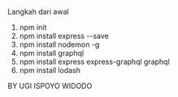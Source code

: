 Langkah dari awal

1. npm init
2. npm install express --save
3. npm install nodemon -g
4. npm install graphql
5. npm install express express-graphql graphql
6. npm install lodash

BY UGI ISPOYO WIDODO